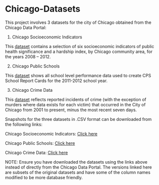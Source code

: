 # Chicago-Datasets

This project involves 3 datasets for the city of Chicago obtained from the Chicago Data Portal:

1. Chicago Socioeconomic Indicators

This [dataset](https://data.cityofchicago.org/Health-Human-Services/Census-Data-Selected-socioeconomic-indicators-in-C/kn9c-c2s2) contains a selection of six socioeconomic indicators of public health significance and a hardship index, by Chicago community area, for the years 2008 – 2012.

2. Chicago Public Schools

This [dataset](https://data.cityofchicago.org/Education/Chicago-Public-Schools-Progress-Report-Cards-2011-/9xs2-f89t) shows all school level performance data used to create CPS School Report Cards for the 2011-2012 school year.

3. Chicago Crime Data

This [dataset](https://data.cityofchicago.org/Public-Safety/Crimes-2001-to-present/ijzp-q8t2) reflects reported incidents of crime (with the exception of murders where data exists for each victim) that occurred in the City of Chicago from 2001 to present, minus the most recent seven days.


Snapshots for the three datasets in .CSV format can be downloaded from the following links:

Chicago Socioeconomic Indicators: [Click here](https://cf-courses-data.s3.us.cloud-object-storage.appdomain.cloud/IBMDeveloperSkillsNetwork-DB0201EN-SkillsNetwork/labs/FinalModule_Coursera_V5/data/ChicagoCensusData.csv)

Chicago Public Schools: [Click here](https://cf-courses-data.s3.us.cloud-object-storage.appdomain.cloud/IBMDeveloperSkillsNetwork-DB0201EN-SkillsNetwork/labs/FinalModule_Coursera_V5/data/ChicagoPublicSchools.csv)

Chicago Crime Data: [Click here](https://cf-courses-data.s3.us.cloud-object-storage.appdomain.cloud/IBMDeveloperSkillsNetwork-DB0201EN-SkillsNetwork/labs/FinalModule_Coursera_V5/data/ChicagoCrimeData.csv)

NOTE: Ensure you have downloaded the datasets using the links above instead of directly from the Chicago Data Portal. The versions linked here are subsets of the original datasets and have some of the column names modified to be more database friendly.
